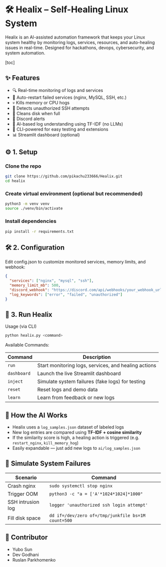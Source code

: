 # 🛠️ Healix – Self-Healing Linux System

Healix is an AI-assisted automation framework that keeps your Linux system healthy by monitoring logs, services, resources, and auto-healing issues in real-time. Designed for hackathons, devops, cybersecurity, and system automation.

[toc]

## ✨ Features

- 🔍 Real-time monitoring of logs and services
- 🔁 Auto-restart failed services (nginx, MySQL, SSH, etc.)
- 💀 Kills memory or CPU hogs
- 🔐 Detects unauthorized SSH attempts
- 🧹 Cleans disk when full
- 📡 Discord alerts
- 🤖 AI-based log understanding using TF-IDF (no LLMs)
- 🧪 CLI-powered for easy testing and extensions
- 📊 Streamlit dashboard (optional)

## ⚙️ 1. Setup

### Clone the repo

```bash
git clone https://github.com/pikachu233666/Healix.git
cd healix
```
### Create virtual environment (optional but recommended)
```bash
python3 -m venv venv
source ./venv/bin/activate
```
### Install dependencies
```bash
pip install -r requirements.txt
```
## 🛠️ 2. Configuration

Edit config.json to customize monitored services, memory limits, and webhook:
```json
{
  "services": ["nginx", "mysql", "ssh"],
  "memory_limit_mb": 500,
  "discord_webhook": "https://discord.com/api/webhooks/your_webhook_url_here",
  "log_keywords": ["error", "failed", "unauthorized"]
}
```
## 🚀 3. Run Healix
Usage (via CLI)
```bash
python healix.py <command>
```
Available Commands:

| Command     | Description                                          |
| ----------- | ---------------------------------------------------- |
| `run`       | Start monitoring logs, services, and healing actions |
| `dashboard` | Launch the live Streamlit dashboard                  |
| `inject`    | Simulate system failures (fake logs) for testing     |
| `reset`     | Reset logs and demo data                             |
| `learn`     | Learn from feedback or new logs                      |

## 🧠 How the AI Works

- Healix uses a `log_samples.json` dataset of labeled logs
- New log entries are compared using **TF-IDF + cosine similarity**
- If the similarity score is high, a healing action is triggered (e.g. `restart_nginx`, `kill_memory_hog`)
- Easily expandable — just add new logs to `ai/log_samples.json`

## 🧪 Simulate System Failures

| Scenario          | Command                                            |
| ----------------- | -------------------------------------------------- |
| Crash nginx       | `sudo systemctl stop nginx`                        |
| Trigger OOM       | `python3 -c "a = ['A'*1024*1024]*1000"`            |
| SSH intrusion log | `logger 'unauthorized ssh login attempt'`          |
| Fill disk space   | `dd if=/dev/zero of=/tmp/junkfile bs=1M count=500` |



## 🐻 Contributor

- Yubo Sun
- Dev Godhani
- Ruslan Parkhomenko